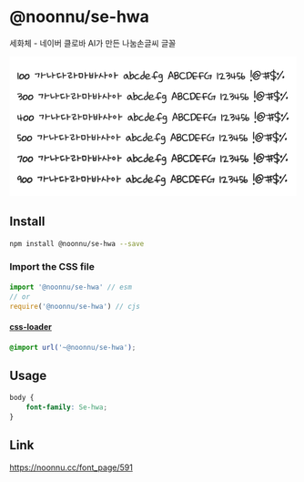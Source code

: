 # @noonnu/se-hwa

세화체 - 네이버 클로바 AI가 만든 나눔손글씨 글꼴

![example](./example.png)

## Install

```bash
npm install @noonnu/se-hwa --save
```

### Import the CSS file

```js
import '@noonnu/se-hwa' // esm
// or
require('@noonnu/se-hwa') // cjs
```

#### [css-loader](https://github.com/webpack-contrib/css-loader)

```css
@import url('~@noonnu/se-hwa');
```

## Usage

```css
body {
    font-family: Se-hwa;
}
```

## Link

https://noonnu.cc/font_page/591
